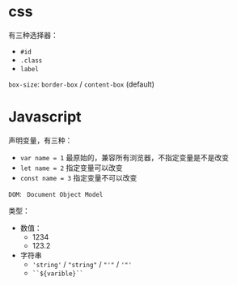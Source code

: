 

# css

有三种选择器：
- `#id`
- `.class`
- `label`



`box-size`: `border-box` / `content-box` (default)

# Javascript

声明变量，有三种：
- `var name = 1` 最原始的，兼容所有浏览器，不指定变量是不是改变
- `let name = 2` 指定变量可以改变
- `const name = 3` 指定变量不可以改变

`DOM`: ` Document Object Model`


类型：
- 数值：
    - 1234
    - 123.2
- 字符串
    - `'string'` / `"string"` / `"'"` / `'"'`
    - ` ``${varible}`` `
